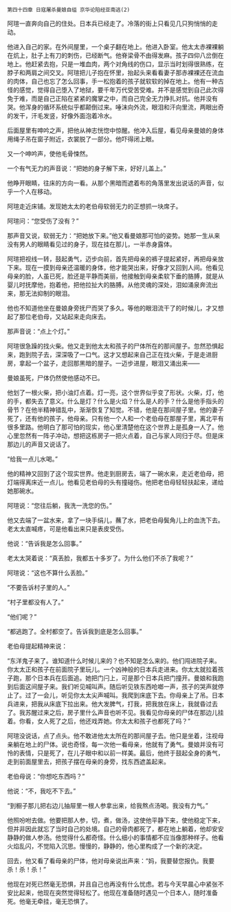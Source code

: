    第四十四章 日寇屠杀曼娘自缢 京华论陷经亚南逃(2) 

   阿瑄一直奔向自己的住处。日本兵已经走了。冷落的街上只看见几只狗悄悄的走动。

   他进入自己的家。在外间屋里，一个桌子翻在地上。他进入卧室。他太太赤裸裸躺在炕上，肚子上有刀的刺伤，已经断气。他脊梁骨不由得发麻。孩子四仰八岔倒在地上。他赶紧去抱，只是一堆血肉，两个对角线的伤口，显示当时划得很熟练，在脖子和两肩之间交叉。阿瑄把儿子抱在怀里，抬起头来看看妻子那赤裸裸还在流血的肉体，自己也忘了怎么回事，手一松抱着的孩子就软软的掉在地上。他有一种古怪的感觉，觉得自己堕入了地狱，要千年万代受苦受难。并不是感觉到自己此次得免于难，而是自己正陷在紧紧的魔掌之中，而自己完全无力挣扎对抗。他并没有哭。他浑身的循环系统似乎都颠倒过来。唾沫向外流，眼泪和汗向里流，两眼出奇的发干，汗毛发竖，好像外面泡着冷水。

   后面屋里有呻吟之声，把他从神志恍惚中惊醒。他冲入后屋，看见母亲曼娘的身体用绳子吊在窗子附近，衣裳脱了一部分。他吓得闭上眼。

   又一个呻吟声，使他毛骨悚然。

   一个有气无力的声音说：“把她的身子解下来，好好儿盖上。”

   他睁开眼睛，往床的方向一看。从那个黑暗而遮着布的角落里发出说话的声音，似乎一个人在移动。

   阿瑄走近床铺。发现她太太的老伯母软弱无力的正想抓一块席子。

   阿瑄问：“您受伤了没有？”

   那声音又说，软弱无力：“把她放下来。”他又看曼娘那可怕的姿势。她那一生从来没有男人的眼睛看见过的身子，现在挂在那儿，一半赤身露体。

   阿瑄把视线一转，鼓起勇气，迈步向前，首先把母亲的裤子提起紧好，再把母亲放下来。现在一摸到母亲还温暖的身体，他才能哭出来，好像才又回到人间。他看见母亲的脸，人虽已死，脸还是平静而美丽，他接触到母亲柔软下垂的胳膊，就是从婴儿时抚摩他，抱着他，把他拉扯大的胳膊。从他灵魂的深处，泪如涌泉奔流出来，那无法抑制的眼泪。

   他也不知道他坐在曼娘身旁抚尸而哭了多久。等他的眼泪流干了的时候儿，才又想起了那位老伯母，又站起来走向床去。

   那声音说：“点上个灯。”

   阿瑄很急躁的找火柴。他又走到他太太和孩子的尸体所在的那间屋子。忽然恐惧起来，跑到院子去，深深吸了一口气。这才又想起来自己正在找火柴，于是走进厨房，拿起一个盆子，走回那黑暗的屋子。一迈步进屋，眼泪又涌出来——

   曼娘虽死，尸体仍然使他感动不已。

   他划了一根火柴，把小油灯点着。灯一亮，这个世界似乎变了形状。火柴，灯，他的手，都失去了意义。什么是灯？什么是火焰？什么是人的手？什么是他手指头的骨节？在他半精神错乱中，渐渐恢复了知觉。不错，他是在那间屋子里。他的妻子死了，还有他的孩子，他母亲。只有他一个人和一个老伯母在那屋子里，离北平有很多里路。他明白了那可怕的现实，他心里清楚他在这个世界上是孤身一人了。他心里忽然有一阵子冲动，想把这栋房子一把火点着，自己与家人同归于尽。但是床那边儿的声音又说话了。

   “给我一点儿水喝。”

   他的精神又回到了这个现实世界。他走到厨房去，端了一碗水来，走近老伯母，把灯端得离床近一点儿。他看见老伯母的头有撞碰伤。他把老伯母轻轻扶起来，递给她那碗水。

   阿瑄说：“您往后躺，我洗一洗您的伤。”

   他又去端了一盆水来，拿了一块手绢儿，蘸了水，把老伯母鬓角儿上的血洗下去。老太太直喊疼，可是他看出来只是表皮受伤。

   他说：“告诉我是怎么回事。”

   老太太哭着说：“真丢脸，我都五十多岁了。为什么他们不杀了我呢？”

   阿瑄说：“这也不算什么丢脸。”

   “不要告诉村子里的人。”

   “村子里都没有人了。”

   “他们呢？”

   “都逃跑了。全村都空了。告诉我到底是怎么回事。”

   老伯母提起精神来说：

   “东洋鬼子来了。谁知道什么时候儿来的？也不知是怎么来的。他们闯进院子来。你太太正和孩子在前面院子里玩儿。一个凶神般的日本兵走进来。你太太就拉着孩子跑，那个日本兵在后面追。她把门闩上，可是那个日本兵把门撞开。曼娘和我跑到后面这间屋子来。我们听见喊叫声。随后听见铁东西呛啷一声，孩子的哭声就停止了。过了一会儿，听见你太太尖声喊叫。我爬到床底下去。你母亲上了吊。日本兵进来，把我从床底下拉出来。他大发脾气，打我，把我放在床上，我就昏过去了。我苏醒过来之后，房子里什么声音也听不见。我看见你母亲的尸体在那边儿挂着。你看，女人死了之后，他还戏弄她。你太太和孩子也都死了吗？”

   阿瑄没说话，点了点头。他不敢进他太太所在的那间屋子去。他只是坐着，注视母亲躺在地上的尸体。说也奇怪，每一次他一看母亲，他就有了勇气。曼娘并没有可怜的表情，只是死了，在儿子眼中和以前一样美。最后，他终于鼓起全身的勇气，走到前面屋里去，把孩子摆在母亲的身旁，找东西遮盖起来。

   老伯母说：“你想吃东西吗？”

   他说：“不，我吃不下去。”

   “到橱子那儿把右边儿抽屉里一根人参拿出来，给我熬点汤喝。我没有力气。”

   他照吩咐去做。他要把那人参，切，煮，做汤，这使他平静下来，使他稳定下来，但并非因此就忘了当时自己的处境。自己的骨肉都死了，都在地上躺着，他却安安静静的做人参汤。他觉得什么都奇怪。什么细小的事情都不应当像那种样子。他看火焰乱闪，不觉陷入沉思。慢慢的，静静的，他心里构成了一个新的决定。

   回去，他又看了看母亲的尸体，他对母亲说出声来：“妈，我要替您报仇。我要杀！杀！杀！”

   他现在对死已然毫无恐惧，并且自己也再没有什么忧虑。若与今天早晨心中紧张不安比起来，他现在突然觉得轻松了。他现在准备随时遇见一个日本人，随时准备死。他毫无牵挂，毫无恐惧了。

